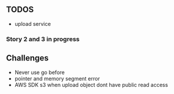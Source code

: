 ## TODOS

- upload service

### Story 2 and 3 in progress


## Challenges

- Never use go before
- pointer and memory segment error
- AWS SDK s3 when upload object dont have public read access